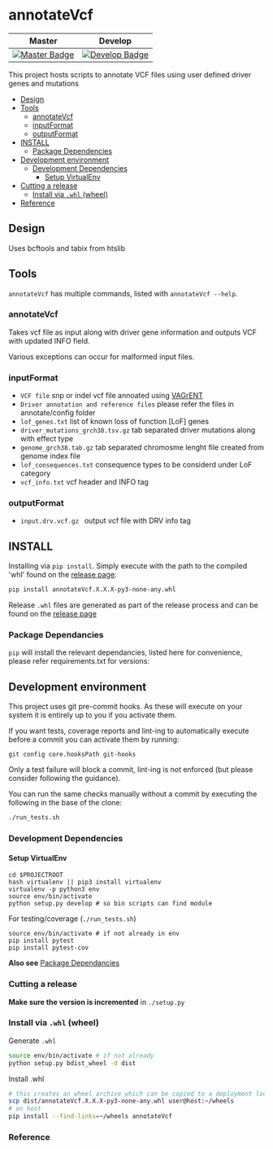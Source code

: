# annotateVcf
| Master                                              | Develop                                               |
| --------------------------------------------------- | ----------------------------------------------------- |
| [![Master Badge][travis-master-badge]][travis-repo] | [![Develop Badge][travis-develop-badge]][travis-repo] |

This project hosts scripts to annotate VCF files using user defined driver genes and mutations

<!-- TOC depthFrom:2 depthTo:6 withLinks:1 updateOnSave:1 orderedList:0 -->

- [Design](#design)
- [Tools](#tools)
	- [annotateVcf](#annotateVcf)
	- [inputFormat](#inputformat)
	- [outputFormat](#outputformat)
- [INSTALL](#install)
	- [Package Dependencies](#package-dependencies)
- [Development environment](#development-environment)
	- [Development Dependencies](#development-dependencies)
		- [Setup VirtualEnv](#setup-virtualenv)
- [Cutting a release](#cutting-a-release)
	- [Install via `.whl` (wheel)](#install-via-whl-wheel)
- [Reference](#reference)

<!-- /TOC -->

## Design
Uses bcftools and tabix from htslib

## Tools

`annotateVcf` has multiple commands, listed with `annotateVcf --help`.

### annotateVcf
Takes vcf file as input along with driver gene information and outputs VCF with updated INFO field.

Various exceptions can occur for malformed input files.

### inputFormat

 * ```VCF file```  snp or indel vcf file annoated using [VAGrENT]
 * ```Driver annotation and reference files``` please refer the files in annotate/config folder
 * ```lof_genes.txt``` list of known loss of function [LoF] genes
 * ```driver_mutations_grch38.tsv.gz``` tab separated driver mutations along with effect type
 * ```genome_grch38.tab.gz``` tab separated chromosme lenght file created from genome index file
 * ```lof_consequences.txt``` consequence types to be considerd under LoF category
 * ```vcf_info.txt``` vcf header and INFO tag

### outputFormat

 * ```input.drv.vcf.gz ``` output vcf file with DRV info tag 


## INSTALL
Installing via `pip install`. Simply execute with the path to the compiled 'whl' found on the [release page][annotateVcf-releases]:

```bash
pip install annotateVcf.X.X.X-py3-none-any.whl
```

Release `.whl` files are generated as part of the release process and can be found on the [release page][annotateVcf-releases]

### Package Dependancies

`pip` will install the relevant dependancies, listed here for convenience, please refer requirements.txt for versions:

## Development environment

This project uses git pre-commit hooks.  As these will execute on your system it
is entirely up to you if you activate them.

If you want tests, coverage reports and lint-ing to automatically execute before
a commit you can activate them by running:

```
git config core.hooksPath git-hooks
```

Only a test failure will block a commit, lint-ing is not enforced (but please consider
following the guidance).

You can run the same checks manually without a commit by executing the following
in the base of the clone:

```bash
./run_tests.sh
```

### Development Dependencies

#### Setup VirtualEnv

```
cd $PROJECTROOT
hash virtualenv || pip3 install virtualenv
virtualenv -p python3 env
source env/bin/activate
python setup.py develop # so bin scripts can find module
```

For testing/coverage (`./run_tests.sh`)

```
source env/bin/activate # if not already in env
pip install pytest
pip install pytest-cov
```

__Also see__ [Package Dependancies](#package-dependancies)

### Cutting a release

__Make sure the version is incremented__ in `./setup.py`

### Install via `.whl` (wheel)

Generate `.whl`

```bash
source env/bin/activate # if not already
python setup.py bdist_wheel -d dist
```

Install .whl

```bash
# this creates an wheel archive which can be copied to a deployment location, e.g.
scp dist/annotateVcf.X.X.X-py3-none-any.whl user@host:~/wheels
# on host
pip install --find-links=~/wheels annotateVcf
```

### Reference
<!--refs-->
 [VAGrENT]: https://github.com/cancerit/VAGrENT 
 [travis-master-badge]: https://travis-ci.org/cancerit/annotateVcf.svg?branch=master
 [travis-develop-badge]: https://travis-ci.org/cancerit/annotateVcf.svg?branch=develop
 [travis-repo]: https://travis-ci.org/cancerit/annotateVcf
 [annotateVcf-releases]: https://github.com/cancerit/annotateVcf/releases
